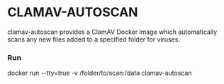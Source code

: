 # CLAMAV-AUTOSCAN

clamav-autoscan provides a ClamAV Docker image which automatically scans any new files added to a specified folder for viruses.

### Run

docker run --tty=true -v /folder/to/scan:/data clamav-autoscan
